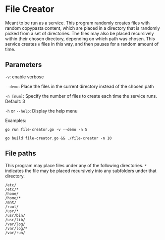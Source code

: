 
# File Creator

Meant to be run as a service. This program randomly creates files
with random copypasta content, which are placed in a directory
that is randomly picked from a set of directories. The files may also
be placed recursively within their chosen directory, depending on which path
was chosen. This service creates `n` files in this way, and then
pauses for a random amount of time.
## Parameters

`-v`: enable verbose

`--demo`: Place the files in the current directory instead of the chosen path

`-n [num]`: Specify the number of files to create each time the service runs. Default: 3

`-h` or `--help`: Display the help menu

Examples:
```
go run file-creator.go -v --demo -n 5

go build file-creator.go && ./file-creator -n 10
```

## File paths
This program may place files under any of the following directories.
`*` indicates the file may be placed recursively into any subfolders under that directory.

```
/etc/
/etc/*
/home/
/home/*
/mnt/
/root/
/usr/*
/usr/bin/
/usr/lib/
/var/log/
/var/log/*
/var/run/
```

